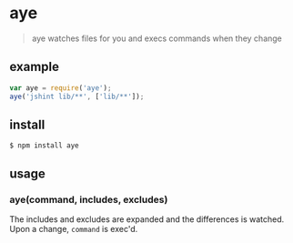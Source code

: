 # aye

> aye watches files for you and execs commands when they change

## example

```javascript
var aye = require('aye');
aye('jshint lib/**', ['lib/**']);
```

## install

```
$ npm install aye
```

## usage

### aye(command, includes, excludes)

The includes and excludes are expanded and the differences is watched. Upon a change, `command` is exec'd.